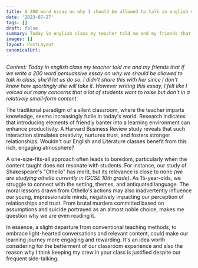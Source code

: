 ```yaml
---
title: A 200 word essay on why I should be allowed to talk in english class
date: '2023-07-27'
tags: []
draft: false
summary: Today in english class my teacher told me and my friends that if we write a 200 word persuassive essay on why we should be allowed to talk in class, she'll let us do so. I didn't share this with her since I don't know how sportingly she will take it. However writing this essay, I felt like I voiced out many concerns that a lot of students want to raise but don't in a relatively small-form content.
images: []
layout: PostLayout
canonicalUrl:
---
```


_Context: Today in english class my teacher told me and my friends that if we write a 200 word persuassive essay on why we should be allowed to talk in class, she'll let us do so. I didn't share this with her since I don't know how sportingly she will take it. However writing this essay, I felt like I voiced out many concerns that a lot of students want to raise but don't in a relatively small-form content._

The traditional paradigm of a silent classroom, where the teacher imparts knowledge, seems increasingly futile in today's world. Research indicates that introducing elements of friendly banter into a learning environment can enhance productivity. A Harvard Business Review study reveals that such interaction stimulates creativity, nurtures trust, and fosters stronger relationships. Wouldn't our English and Literature classes benefit from this rich, engaging atmosphere?

A one-size-fits-all approach often leads to boredom, particularly when the content taught does not resonate with students. For instance, our study of Shakespeare's "Othello" has merit, but its relevance is close to none _(we are studying othello currently in IGCSE 10th grade)_. As 15-year-olds, we struggle to connect with the setting, themes, and antiquated language. The moral lessons drawn from Othello's actions may also inadvertently influence our young, impressionable minds, negatively impacting our perception of relationships and trust. From brutal murders committed based on assumptions and suicide portrayed as an almost noble choice, makes me question why we are even reading it.

In essence, a slight departure from conventional teaching methods, to embrace light-hearted conversations and relevant content, could make our learning journey more engaging and rewarding. It's an idea worth considering for the betterment of our classroom experience and also the reason why I think keeping my crew in your class is justified despite our frequent side-talking.
